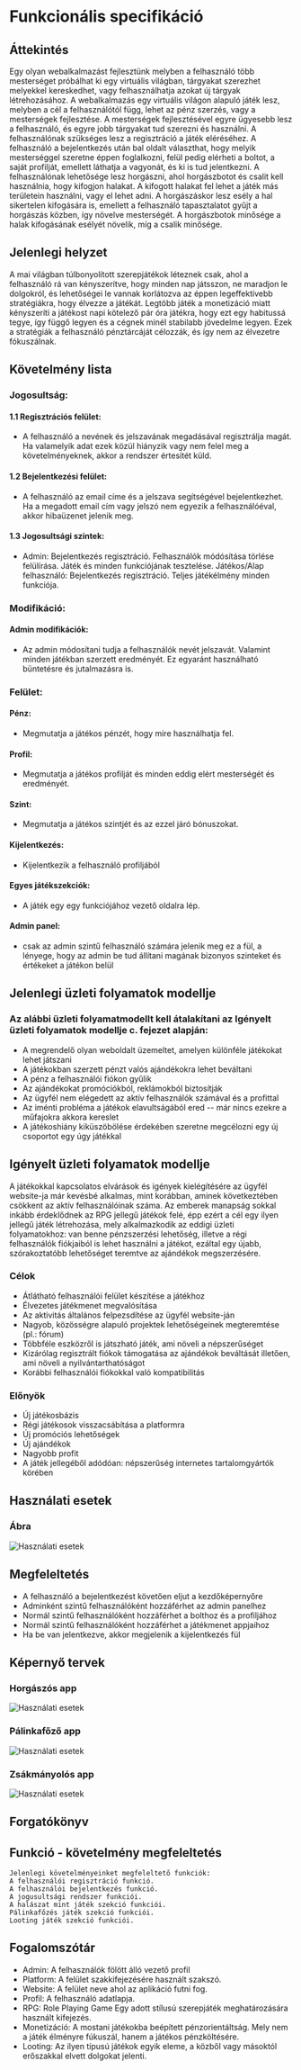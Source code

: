 
# Funkcionális specifikáció

##  Áttekintés
Egy olyan webalkalmazást fejlesztünk melyben a felhasználó több mesterséget próbálhat ki egy virtuális világban, 
tárgyakat szerezhet melyekkel kereskedhet, vagy felhasználhatja azokat új tárgyak létrehozásához. A webalkalmazás 
egy virtuális világon alapuló játék lesz, melyben a cél a felhasználótól függ, lehet az pénz szerzés, vagy a 
mesterségek fejlesztése. A mesterségek fejlesztésével egyre ügyesebb lesz a felhasználó, és egyre jobb tárgyakat 
tud szerezni és használni. A felhasználónak szükséges lesz a regisztráció a játék eléréséhez. A felhasználó a 
bejelentkezés után bal oldalt választhat, hogy melyik mesterséggel szeretne éppen foglalkozni, felül pedig elérheti 
a boltot, a saját profilját, emellett láthatja a vagyonát, és ki is tud jelentkezni.
A felhasználónak lehetősége lesz horgászni, ahol horgászbotot és csalit kell használnia, hogy kifogjon halakat. 
A kifogott halakat fel lehet a játék más területein használni, vagy el lehet adni. A horgászáskor lesz esély a 
hal sikertelen kifogására is, emellett a felhasználó tapasztalatot gyűjt a horgászás közben, így növelve mesterségét. 
A horgászbotok minősége a halak kifogásának esélyét növelik, míg a csalik minősége.
## Jelenlegi helyzet
A mai világban túlbonyolított szerepjátékok léteznek csak, ahol a felhasználó rá van kényszerítve, 
hogy minden nap játsszon, ne maradjon le dolgokról, és lehetőségei le vannak korlátozva az éppen 
legeffektívebb stratégiákra, hogy élvezze a játékát. Legtöbb játék a monetizáció miatt kényszeríti 
a játékost napi kötelező pár óra játékra, hogy ezt egy habitussá tegye, így függő legyen és a cégnek 
minél stabilabb jövedelme legyen. Ezek a stratégiák a felhasználó pénztárcáját célozzák, és így nem 
az élvezetre fókuszálnak. 

## Követelmény lista

### Jogosultság: 

#### 1.1 Regisztrációs felület: 
- A felhasználó a nevének és jelszavának megadásával regisztrálja
magát. Ha valamelyik adat ezek közül hiányzik vagy nem
felel meg a követelményeknek, akkor a rendszer értesítét küld.

#### 1.2  Bejelentkezési felület: 
- A felhasználó az email címe és a jelszava
segítségével bejelentkezhet.
Ha a megadott email cím vagy jelszó nem
egyezik a felhasználóéval, akkor hibaüzenet jelenik meg.
#### 1.3 Jogosultsági szintek:
- Admin: Bejelentkezés regisztráció. 
Felhasználók módósítása törlése felülírása. 
Játék és minden funkciójának tesztelése.
Játékos/Alap felhasználó: Bejelentkezés regisztráció.
Teljes játékélmény minden funkciója.

### Modifikáció:
    
#### Admin modifikációk:
- Az admin módosítani tudja a felhasználók nevét jelszavát.
Valamint minden játékban szerzett eredményét. Ez egyaránt használható 
büntetésre és jutalmazásra is.

### Felület:

#### Pénz: 
- Megmutatja a játékos pénzét, hogy mire használhatja fel.

#### Profil:
- Megmutatja a játékos profilját és minden eddig elért mesterségét és eredményét.

#### Szint:
- Megmutatja a játékos szintjét és az ezzel járó bónuszokat.

#### Kijelentkezés:
- Kijelentkezik a felhasználó profiljából

#### Egyes játékszekciók:
- A játék egy egy funkciójához vezető oldalra lép.

#### Admin panel:
- csak az admin szintű felhasználó számára jelenik meg ez a fül, a lényege, hogy az admin be tud állítani magának bizonyos szinteket és értékeket a játékon belül

## Jelenlegi üzleti folyamatok modellje

### Az alábbi üzleti folyamatmodellt kell átalakítani az Igényelt üzleti folyamatok modellje c. fejezet alapján:
- A megrendelő olyan weboldalt üzemeltet, amelyen különféle játékokat lehet játszani
- A játékokban szerzett pénzt valós ajándékokra lehet beváltani
- A pénz a felhasználói fiókon gyűlik
- Az ajándékokat promóciókból, reklámokból biztosítják
- Az ügyfél nem elégedett az aktív felhasználók számával és a profittal
- Az iménti probléma a játékok elavultságából ered -- már nincs ezekre a műfajokra akkora kereslet
- A játékoshiány kiküszöbölése érdekében szeretne megcélozni egy új csoportot egy úgy játékkal

## Igényelt üzleti folyamatok modellje

A játékokkal kapcsolatos elvárások és igények kielégítésére az ügyfél website-ja már kevésbé alkalmas, mint korábban, 
aminek következtében csökkent az aktív felhasználóinak száma. Az emberek manapság sokkal inkább érdeklődnek az RPG
jellegű játékok felé, épp ezért a cél egy ilyen jellegű játék létrehozása, mely alkalmazkodik az eddigi üzleti folyamatokhoz: 
van benne pénzszerzési lehetőség, illetve a régi felhasználók fiókjaiból is lehet használni a játékot, ezáltal egy újabb,
szórakoztatóbb lehetőséget teremtve az ajándékok megszerzésére.
### Célok
- Átlátható felhasználói felület készítése a játékhoz
- Élvezetes játékmenet megvalósítása
- Az aktivitás általános felpezsdítése az ügyfél website-ján
- Nagyob, közösségre alapuló projektek lehetőségeinek megteremtése (pl.: fórum)
- Többféle eszközről is játszható játék, ami növeli a népszerűséget
- Kizárólag regisztrált fiókok támogatása az ajándékok beváltását illetően, ami növeli a nyilvántarthatóságot
- Korábbi felhasználói fiókokkal való kompatibilitás
### Előnyök
- Új játékosbázis
- Régi játékosok visszacsábítása a platformra
- Új promóciós lehetőségek
- Új ajándékok
- Nagyobb profit
- A játék jellegéből adódóan: népszerűség internetes tartalomgyártók körében

## Használati esetek

### Ábra
![Használati esetek](../images/hasznalati_esetek.png)

## Megfeleltetés
- A felhasználó a bejelentkezést követően eljut a kezdőképernyőre
- Adminként szintű felhasználóként hozzáférhet az admin panelhez
- Normál szintű felhasználóként hozzáférhet a bolthoz és a profiljához
- Normál szintű felhasználóként hozzáférhet a játékmenet appjaihoz
- Ha be van jelentkezve, akkor megjelenik a kijelentkezés fül

## Képernyő tervek

### Horgászós app
![Használati esetek](../images/FishingScreen.png)

### Pálinkafőző app
![Használati esetek](../images/palinkafozo_kepernyoterv.png)

### Zsákmányolós app
![Használati esetek](../images/LootingScreen.png)

## Forgatókönyv

## Funkció - követelmény megfeleltetés
    Jelenlegi követelményeinket megfeleltető funkciók:
    A felhasználói regisztráció funkció.
    A felhasználói bejelentkezés funkció.
    A jogusultsági rendszer funkciói.
    A halászat mint játék szekció funkciói.
    Pálinkafőzés játék szekció funkciói.
    Looting játék szekció funkciói.

## Fogalomszótár
  - Admin:
     A felhasználók fölött álló vezető profil
  - Platform:
     A felület szakkifejezésére használt szakszó.
  - Website:
     A felület neve ahol az aplikáció futni fog.
  - Profil:
     A felhasználó adatlapja.
  - RPG:
    Role Playing Game Egy adott stílusú szerepjáték meghatározására használt kifejezés.
 - Monetizáció:
    A mostani játékokba beépített pénzorientáltság. Mely nem a játék élményre fúkuszál,
 				hanem a játékos pénzköltésére.
 - Looting:
    Az ilyen típusú játékok egyik eleme, a közből vagy másoktól erőszakkal elvett dolgokat jelenti.
